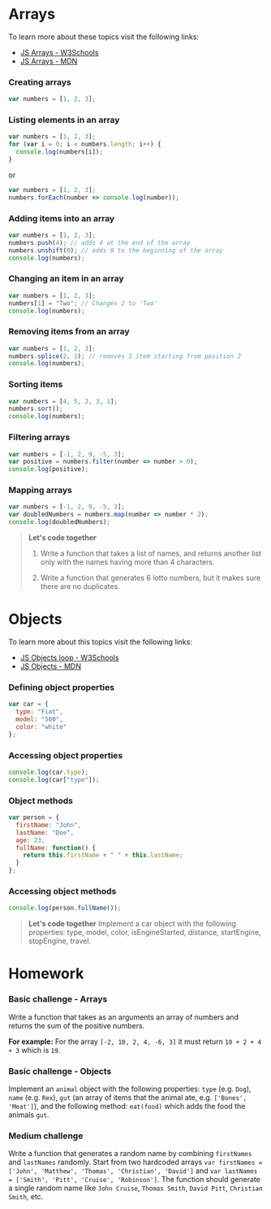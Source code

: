 # Arrays

To learn more about these topics visit the following links:

- [JS Arrays - W3Schools](https://www.w3schools.com/js/js_arrays.asp)
- [JS Arrays - MDN](https://developer.mozilla.org/en-US/docs/Web/JavaScript/Reference/Global_Objects/Array)

### Creating arrays

```js
var numbers = [1, 2, 3];
```

### Listing elements in an array

```js
var numbers = [1, 2, 3];
for (var i = 0; i < numbers.length; i++) {
  console.log(numbers[i]);
}
```

or

```js
var numbers = [1, 2, 3];
numbers.forEach(number => console.log(number));
```

### Adding items into an array

```js
var numbers = [1, 2, 3];
numbers.push(4); // adds 4 at the end of the array
numbers.unshift(0); // adds 0 to the beginning of the array
console.log(numbers);
```

### Changing an item in an array

```js
var numbers = [1, 2, 3];
numbers[1] = "Two"; // Changes 2 to 'Two'
console.log(numbers);
```

### Removing items from an array

```js
var numbers = [1, 2, 3];
numbers.splice(2, 1); // removes 1 item starting from position 2
console.log(numbers);
```

### Sorting items

```js
var numbers = [4, 5, 2, 3, 1];
numbers.sort();
console.log(numbers);
```

### Filtering arrays

```js
var numbers = [-1, 2, 9, -5, 3];
var positive = numbers.filter(number => number > 0);
console.log(positive);
```

### Mapping arrays

```js
var numbers = [-1, 2, 9, -5, 3];
var doubledNumbers = numbers.map(number => number * 2);
console.log(doubledNumbers);
```

> **Let's code together**
> 1. Write a function that takes a list of names, and returns another list only with the names having more than 4 characters.
>
> 2. Write a function that generates 6 lotto numbers, but it makes sure there are no duplicates.

# Objects

To learn more about this topics visit the following links:

- [JS Objects loop - W3Schools](https://www.w3schools.com/js/js_objects.asp)
- [JS Objects - MDN](https://developer.mozilla.org/en-US/docs/Learn/JavaScript/Objects/Basics)

### Defining object properties

```js
var car = {
  type: "Fiat",
  model: "500",
  color: "white"
};
```

### Accessing object properties

```js
console.log(car.type);
console.log(car["type"]);
```

### Object methods

```js
var person = {
  firstName: "John",
  lastName: "Doe",
  age: 23,
  fullName: function() {
    return this.firstName + " " + this.lastName;
  }
};
```

### Accessing object methods

```js
console.log(person.fullName());
```

> **Let's code together**
> Implement a car object with the following properties: type, model, color, isEngineStarted, distance, startEngine, stopEngine, travel.

# Homework

### Basic challenge - Arrays

Write a function that takes as an arguments an array of numbers and returns the sum of the positive numbers.

**For example:**
For the array `[-2, 10, 2, 4, -6, 3]` it must return `10 + 2 + 4 + 3` which is `19`.

### Basic challenge - Objects

Implement an `animal` object with the following properties: `type` (e.g. `Dog`), `name` (e.g. `Rex`), `gut` (an array of items that the animal ate, e.g. `['Bones', 'Meat']`), and the following method: `eat(food)` which adds the food the animals `gut`.

### Medium challenge

Write a function that generates a random name by combining `firstNames` and `lastNames` randomly.
Start from two hardcoded arrays `var firstNames = ['John', 'Matthew', 'Thomas', 'Christian', 'David']` and `var lastNames = ['Smith', 'Pitt', 'Cruise', 'Robinson']`. The function should generate a single random name like `John Cruise`, `Thomas Smith`, `David Pitt`, `Christian Smith`, etc.
